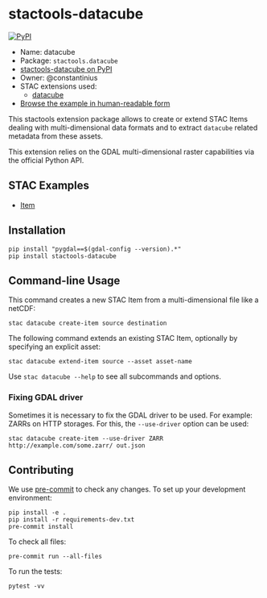 # stactools-datacube

[![PyPI](https://img.shields.io/pypi/v/stactools-datacube)](https://pypi.org/project/stactools-datacube/)

- Name: datacube
- Package: `stactools.datacube`
- [stactools-datacube on PyPI](https://pypi.org/project/stactools-datacube/)
- Owner: @constantinius
- STAC extensions used:
  - [datacube](https://github.com/stac-extensions/datacube/)
- [Browse the example in human-readable form](https://radiantearth.github.io/stac-browser/#/external/raw.githubusercontent.com/stactools-packages/datacube/main/examples/item/item.json)

This stactools extension package allows to create or extend STAC Items
dealing with multi-dimensional data formats and to extract `datacube` related
metadata from these assets.

This extension relies on the GDAL multi-dimensional raster capabilities via
the official Python API.

## STAC Examples

- [Item](examples/item/item.json)

## Installation

```shell
pip install "pygdal==$(gdal-config --version).*"
pip install stactools-datacube
```

## Command-line Usage

This command creates a new STAC Item from a multi-dimensional file like a
netCDF:

```shell
stac datacube create-item source destination
```

The following command extends an existing STAC Item, optionally by
specifying an explicit asset:

```shell
stac datacube extend-item source --asset asset-name
```

Use `stac datacube --help` to see all subcommands and options.

### Fixing GDAL driver

Sometimes it is necessary to fix the GDAL driver to be used. For example: ZARRs
on HTTP storages. For this, the `--use-driver` option can be used:

```shell
stac datacube create-item --use-driver ZARR http://example.com/some.zarr/ out.json
```

## Contributing

We use [pre-commit](https://pre-commit.com/) to check any changes.
To set up your development environment:

```shell
pip install -e .
pip install -r requirements-dev.txt
pre-commit install
```

To check all files:

```shell
pre-commit run --all-files
```

To run the tests:

```shell
pytest -vv
```
